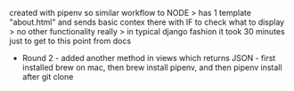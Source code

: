 created with pipenv so similar workflow to NODE > has 1 template "about.html" and sends basic contex there with IF to check what to display > no other functionality really > in typical django fashion it took 30 minutes just to get to this point from docs

* Round 2 - added another method in views which returns JSON - first installed brew on mac, then brew install pipenv, and then pipenv install after git clone
